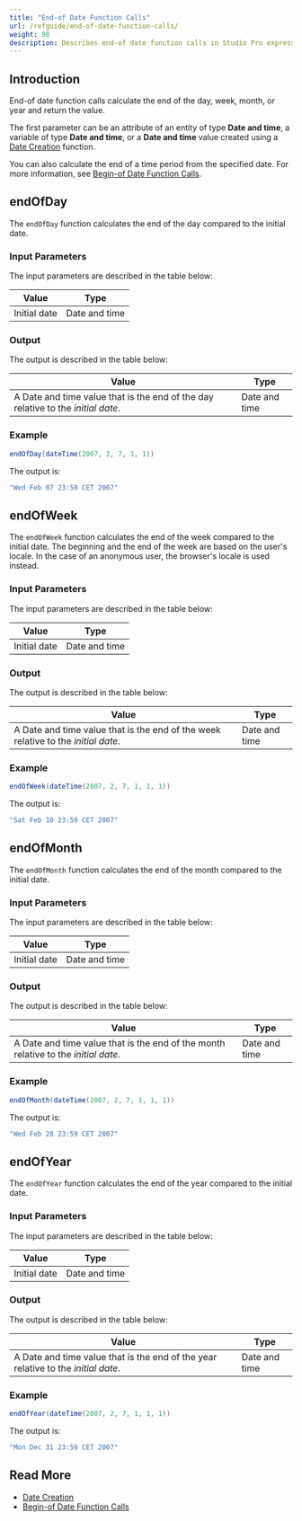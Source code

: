 ```yaml
---
title: "End-of Date Function Calls"
url: /refguide/end-of-date-function-calls/
weight: 98
description: Describes end-of date function calls in Studio Pro expressions.
---
```


## Introduction

End-of date function calls calculate the end of the day, week, month, or year and return the value.

The first parameter can be an attribute of an entity of type **Date and time**, a variable of type **Date and time**, or a **Date and time** value created using a [Date Creation](/refguide/date-creation/) function.

You can also calculate the end of a time period from the specified date. For more information, see [Begin-of Date Function Calls](/refguide/begin-of-date-function-calls/).

## endOfDay

The `endOfDay` function calculates the end of the day compared to the initial date.

### Input Parameters

The input parameters are described in the table below:

| Value                                  | Type          |
| -------------------------------------- | ------------- |
| Initial date                           | Date and time |

### Output

The output is described in the table below:

| Value                                                        | Type          |
| ------------------------------------------------------------ | ------------- |
| A Date and time value that is the end of the day relative to the *initial date*. | Date and time |

### Example

```java {linenos=false}
endOfDay(dateTime(2007, 2, 7, 1, 1))
```

The output is:

```java {linenos=false}
"Wed Feb 07 23:59 CET 2007"
```

## endOfWeek

The `endOfWeek` function calculates the end of the week compared to the initial date. The beginning and the end of the week are based on the user's locale. In the case of an anonymous user, the browser's locale is used instead.

### Input Parameters

The input parameters are described in the table below:

| Value                                  | Type          |
| -------------------------------------- | ------------- |
| Initial date                           | Date and time |

### Output

The output is described in the table below:

| Value                                                        | Type          |
| ------------------------------------------------------------ | ------------- |
| A Date and time value that is the end of the week relative to the *initial date*. | Date and time |

### Example

```java {linenos=false}
endOfWeek(dateTime(2007, 2, 7, 1, 1, 1))
```

The output is:

```java {linenos=false}
"Sat Feb 10 23:59 CET 2007"
```

## endOfMonth

The `endOfMonth` function calculates the end of the month compared to the initial date.

### Input Parameters

The input parameters are described in the table below:

| Value                                  | Type          |
| -------------------------------------- | ------------- |
| Initial date                           | Date and time |

### Output

The output is described in the table below:

| Value                                                        | Type          |
| ------------------------------------------------------------ | ------------- |
| A Date and time value that is the end of the month relative to the *initial date*. | Date and time |

### Example

```java {linenos=false}
endOfMonth(dateTime(2007, 2, 7, 1, 1, 1))
```

The output is:

```java {linenos=false}
"Wed Feb 28 23:59 CET 2007"
```

## endOfYear

The `endOfYear` function calculates the end of the year compared to the initial date.

### Input Parameters

The input parameters are described in the table below:

| Value                                  | Type          |
| -------------------------------------- | ------------- |
| Initial date                           | Date and time |

### Output

The output is described in the table below:

| Value                                                        | Type          |
| ------------------------------------------------------------ | ------------- |
| A Date and time value that is the end of the year relative to the *initial date*. | Date and time |

### Example

```java {linenos=false}
endOfYear(dateTime(2007, 2, 7, 1, 1, 1))
```

The output is:

```java {linenos=false}
"Mon Dec 31 23:59 CET 2007"
```

## Read More

* [Date Creation](/refguide/date-creation/)
* [Begin-of Date Function Calls](/refguide/begin-of-date-function-calls/)
